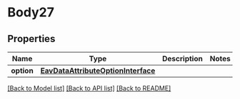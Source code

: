 # Body27

## Properties
Name | Type | Description | Notes
------------ | ------------- | ------------- | -------------
**option** | [**EavDataAttributeOptionInterface**](EavDataAttributeOptionInterface.md) |  | 

[[Back to Model list]](../README.md#documentation-for-models) [[Back to API list]](../README.md#documentation-for-api-endpoints) [[Back to README]](../README.md)


